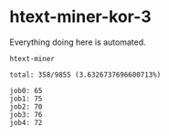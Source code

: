 # htext-miner-kor-3

Everything doing here is automated.

```
htext-miner

total: 358/9855 (3.6326737696600713%)

job0: 65
job1: 75
job2: 70
job3: 76
job4: 72
```